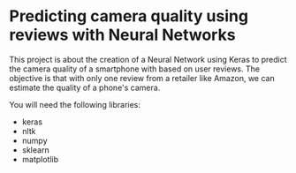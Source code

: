 # Predicting camera quality using reviews with Neural Networks
This project is about the creation of a Neural Network using Keras to predict the camera quality of a smartphone with based on user reviews. The objective is that with only one review from a retailer like Amazon, we can estimate the quality of a phone's camera. 

You will need the following libraries:

- keras 
- nltk
- numpy
- sklearn
- matplotlib
